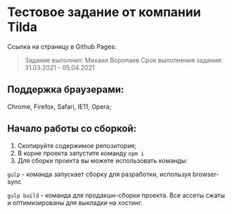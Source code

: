 # Тестовое задание от компании Tilda

Ссылка на страницу в Github Pages:

> Задание выполнил: Михаил Воропаев
> Срок выполнения задания: 31.03.2021 - 05.04.2021

## Поддержка браузерами:

Chrome, Firefox, Safari, IE11, Opera;

## Начало работы со сборкой:

1. Скопируйте содержимое репозитория;
2. В корне проекта запустите команду `npm i`
3. Для сборки проекта вы можете использовать команды: <br>

`gulp` - команда запускает сборку для разработки, используя browser-sync

`gulp build` - команда для продакшн-сборки проекта. Все ассеты сжаты и оптимизированы для выкладки на хостинг.
